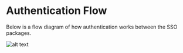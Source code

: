 # Authentication Flow

Below is a flow diagram of how authentication works between the SSO packages. 

![alt text](../../assets/sso_auth_flow.PNG)